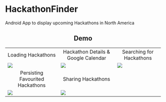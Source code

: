 # HackathonFinder
Android App to display upcoming Hackathons in North America

<p align="center">
<table> 
<h2> Demo </h2>
<tr> 
<td colspan="1" align = "center"> Loading Hackathons </td>
<td colspan="1" align = "center"> Hackathon Details & Google Calendar </td>
<td colspan="1" align = "center"> Searching for Hackathons </td>
</tr>  
<tr> 
<td> <img src="https://github.com/yenvanio/Hackathon-Finder/blob/master/loadEventsFirst.gif" /> </td>
<td> <img src="https://github.com/yenvanio/Hackathon-Finder/blob/master/event_detail_calendar.gif" /> </td> 
<td> <img src="https://github.com/yenvanio/Hackathon-Finder/blob/master/search.gif" /> </td> 
</tr> 
  
<tr> 
<td colspan="1" align = "center"> Persisting Favourited Hackathons </td>
<td colspan="1" align = "center"> Sharing Hackathons </td>
</tr>  
<tr> 
<td> <img src="https://github.com/yenvanio/Hackathon-Finder/blob/master/favourites_persist.gif" /> </td>
<td> <img src="https://github.com/yenvanio/Hackathon-Finder/blob/master/share_event.gif" /> </td> 
</tr> 


</table>
</p>
